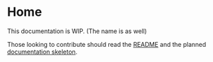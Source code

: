 # Home

This documentation is WIP.
(The name is as well)

Those looking to contribute should read the [README](https://github.com/ThePansmith/docs/blob/master/README.md) and the planned [documentation skeleton](https://github.com/ThePansmith/docs/issues/1).